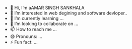 - 👋 Hi, I’m aAMAR SINGH SANKHALA  
- 👀 I’m interested in web degining and software devloper..
- 🌱 I’m currently learning ...
- 💞️ I’m looking to collaborate on ...
- 📫 How to reach me ...
- 😄 Pronouns: ...
- ⚡ Fun fact: ...

<!---
AMARSINGHSANKHLA/AMARSINGHSANKHLA is a ✨ special ✨ repository because its `README.md` (this file) appears on your GitHub profile.
You can click the Preview link to take a look at your changes.
--->
